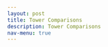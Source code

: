 ```yaml
---
layout: post
title: Tower Comparisons
description: Tower Comparisons
nav-menu: true 
---
```


<html>
<head>
    <style>
        .grid-container {
            display: grid;
            grid-template-columns: repeat(auto-fit, minmax(250px, 1fr)); /* Make the grid responsive */
            grid-gap: 1em;
        }

        .grid-item {
            position: relative;
            padding-top: 100%; /* Maintain the aspect ratio */
            overflow: hidden;
            border: none; /* Ensure no borders are added to the grid item */
        }

        .grid-item a {
            position: absolute;
            top: 0;
            left: 0;
            right: 0;
            bottom: 0;
            text-decoration: none;
            color: white;
            display: flex;
            align-items: center;
            justify-content: center;
            background: rgba(0,0,0,0.7); /* Add a semi-transparent overlay */
            border: none; /* Ensure no borders are added to the link */
        }

        .grid-item img {
            position: absolute;
            top: 0;
            left: 0;
            width: 100%;
            height: 100%;
            object-fit: cover;
            border: none; /* Ensure no borders are added to the image */
            outline: none; /* Ensure no outlines are added to the image */
        }

        .grid-item span {
            font-size: 2rem; /* Adjust the font size */
            text-shadow: 2px 2px 4px rgba(0,0,0,0.5); /* Add a text shadow for better visibility */
            z-index: 2;
            font-weight: bold; /* Make the text bolder */
        }

        @media (min-width: 768px) {
            .grid-item span {
                font-size: 3rem;
                font-weight: 900;
            }
            .collapsible {
                background-color: transparent;
                color: white;
                text-align: center;
                padding: 15px;
                border: 2px solid white;
                font-size: 20px;
                display: flex; /* Change from block to flex */
                justify-content: center; /* Center content horizontally */
                align-items: center; /* Center content vertically */
                margin: 20px auto;
                cursor: pointer;
                transition: background-color 0.5s, color 0.5s, border-color 0.5s; /* Added transition for border color */
                width: 70%; /* Adjust as needed */
            }
            .collapsible:hover {
                color: gray;
                border-color: gray; /* Border color changes to gray on hover */
            }
        }
    </style>
</head>
<body>
    <script>
        var categories = {
  "Carbon Flux": ["CO2_li_wpl_H_li"],
  "Temperature": ["T_tmpr_rh_mean", "Ts_Avg"],
  "Net Radiation": ["albedo_Avg", "Rn_Avg", "par_Avg", "Rl_incoming_Avg", "Rl_outgoing_Avg", "Rs_incoming_Avg", "Rs_outgoing_Avg"],
  "Relative Humidity": ["RH_tmpr_rh_mean"],
  "Latent Heat Flux": ["LE_li_irga", "LE_li_wpl"],
  "Sensible Heat Flux": ["Hs"],
  "Precipitation": ["precip_Tot"],
  "Wind": ["u_star", "wnd_spd", "Uz_Avg", "Uz_stdev"],
  "Soil": ["soil_water_Avg.1.", "soil_water_Avg.2.", "soil_water_Avg.3.", "Tsoil1_Avg", "Tsoil2_Avg", "Tsoil3_Avg", "Tsoil4_Avg"],
  "Battery Data": ["batt_volt_Avg", "cdm_batt_volt_Avg"]
};
    </script>

    <h1>Tower Comparisons</h1>

    <!-- Category buttons and content here -->
    {% for category, variables in categories %}
        <button class="collapsible">{{ category }}</button>
        <div class="content">
            <h2>{{ category }}</h2>
            <div class="grid-container">
                {% for variable in variables %}
                    <div class="grid-item">
                        <a href="link_to_image" target="_blank">
                            <img src="link_to_image" alt="{{ variable }}" onerror="imgError(this);">
                            <span>{{ variable }}</span>
                        </a>
                    </div>
                {% endfor %}
            </div>
        </div>
    {% endfor %}

    <script>
        var coll = document.getElementsByClassName("collapsible");
        var i;

        for (i = 0; i < coll.length; i++) {
            coll[i].addEventListener("click", function() {
                this.classList.toggle("active");
                var content = this.nextElementSibling;
                if (content.style.display === "block") {
                    content.style.display = "none";
                } else {
                    content.style.display = "block";
                }
            });
        }

        function imgError(image) {
            image.onerror = null;
            image.src = "fallback_image_url";
        }
    </script>
</body>
</html>

